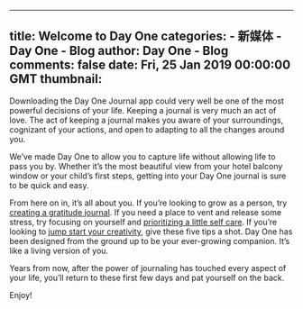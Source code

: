 
---
title: Welcome to Day One
categories: 
    - 新媒体
    - Day One - Blog
author: Day One - Blog
comments: false
date: Fri, 25 Jan 2019 00:00:00 GMT
thumbnail: 
---

<div>   
<p>Downloading the Day One Journal app could very well be one of the most powerful decisions of your life. Keeping a journal is very much an act of love. The act of keeping a journal makes you aware of your surroundings, cognizant of your actions, and open to adapting to all the changes around you.</p><p>We’ve made Day One to allow you to capture life without allowing life to pass you by. Whether it’s the most beautiful view from your hotel balcony window or your child’s first steps, getting into your Day One journal is sure to be quick and easy.</p><p>From here on in, it’s all about you. If you’re looking to grow as a person, try <a href="https://dayoneapp.com/blog/five-tips-for-keeping-a-gratitude-journal/">creating a gratitude journal</a>. If you need a place to vent and release some stress, try focusing on yourself and <a href="https://dayoneapp.com/blog/journaling-and-self-care/">prioritizing a little self care</a>. If you’re looking to <a href="https://dayoneapp.com/blog/journaling-can-jumpstart-your-creativity/">jump start your creativity</a>, give these five tips a shot. Day One has been designed from the ground up to be your ever-growing companion. It’s like a living version of you.</p><p>Years from now, after the power of journaling has touched every aspect of your life, you’ll return to these first few days and pat yourself on the back.</p><p>Enjoy!</p>  
</div>
            